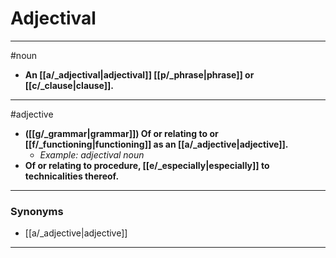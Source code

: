 # Adjectival
---
#noun
- **An [[a/_adjectival|adjectival]] [[p/_phrase|phrase]] or [[c/_clause|clause]].**
---
#adjective
- **([[g/_grammar|grammar]]) Of or relating to or [[f/_functioning|functioning]] as an [[a/_adjective|adjective]].**
	- _Example: adjectival noun_
- **Of or relating to procedure, [[e/_especially|especially]] to technicalities thereof.**
---
### Synonyms
- [[a/_adjective|adjective]]
---
